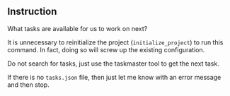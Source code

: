 ## Instruction

What tasks are available for us to work on next?

It is unnecessary to reinitialize the project (`initialize_project`) to run this command. In fact, doing so will screw up the existing configuration.

Do not search for tasks, just use the taskmaster tool to get the next task.

If there is no `tasks.json` file, then just let me know with an error message and then stop.
